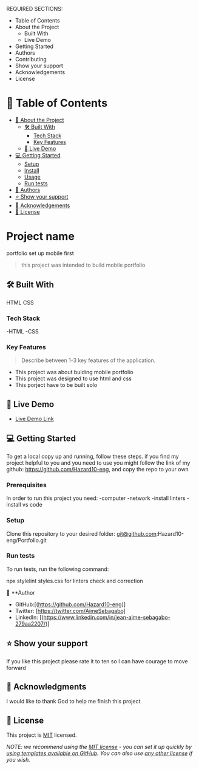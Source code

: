 
REQUIRED SECTIONS:
- Table of Contents
- About the Project
  - Built With
  - Live Demo
- Getting Started
- Authors
- Contributing
- Show your support
- Acknowledgements
- License


# 📗 Table of Contents

- [📖 About the Project](#about-project)
  - [🛠 Built With](#built-with)
    - [Tech Stack](#tech-stack)
    - [Key Features](#key-features)
  - [🚀 Live Demo](#live-demo)
- [💻 Getting Started](#getting-started)
  - [Setup](#setup)
  - [Install](#install)
  - [Usage](#usage)
  - [Run tests](#run-tests)
- [👥 Authors](#authors)
- [⭐️ Show your support](#support)
- [🙏 Acknowledgements](#acknowledgements)
- [📝 License](#license)


# Project name
portfolio set up mobile first

> this project was intended to build mobile portfolio

## 🛠 Built With 
HTML
CSS

### Tech Stack 
-HTML
-CSS

### Key Features 

> Describe between 1-3 key features of the application.

- This project was about bulding mobile portfolio 
- This project was designed to use html and css
- This porject have to be built solo

## 🚀 Live Demo 

- [Live Demo Link](http://127.0.0.1:5501/index.html)

## 💻 Getting Started 

To get a local copy up and running, follow these steps.
if you find my project helpful to you and you need to use you might follow the link of
my github: https://github.com/Hazard10-eng,  and copy the repo to your own

### Prerequisites

In order to run this project you need:
-computer
-network
-install linters 
-install vs code 

### Setup

Clone this repository to your desired folder:
git@github.com:Hazard10-eng/Portfolio.git
### Run tests

To run tests, run the following command:

npx stylelint styles.css for linters check and correction


👤 **Author

- GitHub:[(https://github.com/Hazard10-eng)]
- Twitter: [https://twitter.com/AimeSebagabo]
- LinkedIn: [(https://www.linkedin.com/in/jean-aime-sebagabo-279aa2207/)]


## ⭐️ Show your support

If you like this project please rate it to ten so I can have courage to move forward 

## 🙏 Acknowledgments 

I would like to thank God to help me finish this project

## 📝 License 

This project is [MIT](./LICENSE) licensed.

_NOTE: we recommend using the [MIT license](https://choosealicense.com/licenses/mit/) - you can set it up quickly by [using templates available on GitHub](https://docs.github.com/en/communities/setting-up-your-project-for-healthy-contributions/adding-a-license-to-a-repository). You can also use [any other license](https://choosealicense.com/licenses/) if you wish._
